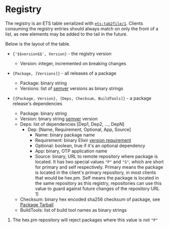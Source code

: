 # Registry

The registry is an ETS table serialized with [`ets:tab2file/1`][]. Clients
consuming the registry entries should always match on only the front of a list,
as new elements may be added to the tail in the future.

Below is the layout of the table.

  * `{'$$version$$', Version}` - the registry version
    - Version: integer, incremented on breaking changes

  * `{Package, [Versions]}` - all releases of a package
    - Package: binary string
    - Versions: list of [semver][] versions as binary strings

  * `{{Package, Version}, [Deps, Checksum, BuildTools]}` - a package release's dependencies
    - Package: binary string
    - Version: binary string [semver][] version
    - Deps: list of dependencies [Dep1, Dep2, ..., DepN]
      - Dep: [Name, Requirement, Optional, App, Source]
        - Name: binary package name
        - Requirement: binary Elixir [version requirement][]
        - Optional: boolean, true if it's an optional dependency
        - App: binary, OTP application name
        - Source: binary, URL to remote repository where package is located. It has two special values `"P"` and `"S"`, which are short for primary and self respectively. Primary means the package is located in the client's primary repository, in most clients that would be hex.pm. Self means the package is located in the same repository as this registry, repositories can use this value to guard against future changes of the repository URL 1)
    - Checksum: binary hex encoded sha256 checksum of package, see [Package Tarball](https://github.com/hexpm/specifications/blob/master/package_tarball.md)
    - BuildTools: list of build tool names as binary strings

1) The hex.pm repository will reject packages where this value is not `"P"`

[`ets:tab2file/1`]: http://www.erlang.org/doc/man/ets.html#tab2file-2
[semver]: http://semver.org/
[version requirement]: http://elixir-lang.org/docs/stable/elixir/Version.html

